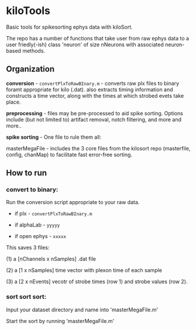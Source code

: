 # kiloTools

Basic tools for spikesorting ephys data with kiloSort. 

The repo has a number of functions that take user from raw ephys data to a user friedly(-ish) class 'neuron' of size nNeurons with associated neuron-based methods. 

## Organization
**conversion** - `convertPlxToRawBInary.m` - converts raw plx files to binary foramt appropriate for kilo (.dat).
also extracts timing information and constructs a time vector, along with the times at which strobed evets take place. 

**preprocessing** - files may be pre-processed to aid spike sorting. Options include (but not limited to) artifact removal, notch filtering, and more and more..

**spike sorting** - One file to rule them all:

masterMegaFile - includes the 3 core files from the kilosort repo (masterfile, config, chanMap) to facilitate fast error-free sorting. 

## How to run
### convert to binary:
Run the conversion script appropriate to your raw data. 

- if plx - `convertPlxToRawBInary.m`

- if alphaLab - `yyyyy`

- if open ephys - `xxxxx`

This saves 3 files:

(1) a [nChannels x nSamples] .dat file 

(2) a [1 x nSamples] time vector with plexon time of each sample

(3) a [2 x nEvents] vecotr of strobe times (row 1) and strobe values (row 2).

### sort sort sort:
Input your dataset directory and name into 'masterMegaFile.m'

Start the sort by running 'masterMegaFile.m'





